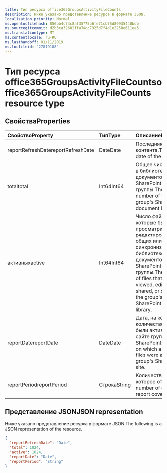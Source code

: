 ```yaml
---
title: Тип ресурса office365GroupsActivityFileCounts
description: Ниже указано представление ресурса в формате JSON.
localization_priority: Normal
ms.openlocfilehash: 856bb4c74c8af35775b6fe71cb75d89935440bdb
ms.sourcegitcommit: d2b3ca32602ffa76cc7925d7f4d1e2258e611ea5
ms.translationtype: MT
ms.contentlocale: ru-RU
ms.lasthandoff: 01/11/2019
ms.locfileid: "27819188"
---
```

# <a name="office365groupsactivityfilecounts-resource-type"></a><span data-ttu-id="d70aa-103">Тип ресурса office365GroupsActivityFileCounts</span><span class="sxs-lookup"><span data-stu-id="d70aa-103">office365GroupsActivityFileCounts resource type</span></span>

## <a name="properties"></a><span data-ttu-id="d70aa-104">Свойства</span><span class="sxs-lookup"><span data-stu-id="d70aa-104">Properties</span></span>

| <span data-ttu-id="d70aa-105">Свойство</span><span class="sxs-lookup"><span data-stu-id="d70aa-105">Property</span></span>          | <span data-ttu-id="d70aa-106">Тип</span><span class="sxs-lookup"><span data-stu-id="d70aa-106">Type</span></span>   | <span data-ttu-id="d70aa-107">Описание</span><span class="sxs-lookup"><span data-stu-id="d70aa-107">Description</span></span>                              |
| :---------------- | :----- | ---------------------------------------- |
| <span data-ttu-id="d70aa-108">reportRefreshDate</span><span class="sxs-lookup"><span data-stu-id="d70aa-108">reportRefreshDate</span></span> | <span data-ttu-id="d70aa-109">Date</span><span class="sxs-lookup"><span data-stu-id="d70aa-109">Date</span></span>   | <span data-ttu-id="d70aa-110">Последняя дата контента.</span><span class="sxs-lookup"><span data-stu-id="d70aa-110">The latest date of the content.</span></span>          |
| <span data-ttu-id="d70aa-111">total</span><span class="sxs-lookup"><span data-stu-id="d70aa-111">total</span></span>             | <span data-ttu-id="d70aa-112">Int64</span><span class="sxs-lookup"><span data-stu-id="d70aa-112">Int64</span></span>  | <span data-ttu-id="d70aa-113">Общее число файлов в библиотеке документов SharePoint группы.</span><span class="sxs-lookup"><span data-stu-id="d70aa-113">The total number of files in the group's SharePoint document library.</span></span> |
| <span data-ttu-id="d70aa-114">активных</span><span class="sxs-lookup"><span data-stu-id="d70aa-114">active</span></span>            | <span data-ttu-id="d70aa-115">Int64</span><span class="sxs-lookup"><span data-stu-id="d70aa-115">Int64</span></span>  | <span data-ttu-id="d70aa-116">Число файлов, которые были просматривать, редактировать, общих или синхронизирован в библиотеке документов SharePoint группы.</span><span class="sxs-lookup"><span data-stu-id="d70aa-116">The number of files that were viewed, edited, shared, or synced in the group's SharePoint document library.</span></span> |
| <span data-ttu-id="d70aa-117">reportDate</span><span class="sxs-lookup"><span data-stu-id="d70aa-117">reportDate</span></span>        | <span data-ttu-id="d70aa-118">Date</span><span class="sxs-lookup"><span data-stu-id="d70aa-118">Date</span></span>   | <span data-ttu-id="d70aa-119">Дата, на котором количество файлов были активны на сайте группы SharePoint.</span><span class="sxs-lookup"><span data-stu-id="d70aa-119">The date on which a number of files were active in the group's SharePoint site.</span></span> |
| <span data-ttu-id="d70aa-120">reportPeriod</span><span class="sxs-lookup"><span data-stu-id="d70aa-120">reportPeriod</span></span>      | <span data-ttu-id="d70aa-121">Строка</span><span class="sxs-lookup"><span data-stu-id="d70aa-121">String</span></span> | <span data-ttu-id="d70aa-122">Количество дней, на которое отчета.</span><span class="sxs-lookup"><span data-stu-id="d70aa-122">The number of days the report covers.</span></span>    |

## <a name="json-representation"></a><span data-ttu-id="d70aa-123">Представление JSON</span><span class="sxs-lookup"><span data-stu-id="d70aa-123">JSON representation</span></span>

<span data-ttu-id="d70aa-124">Ниже указано представление ресурса в формате JSON.</span><span class="sxs-lookup"><span data-stu-id="d70aa-124">The following is a JSON representation of the resource.</span></span>

<!-- {

  "blockType": "resource",
  "@odata.type": "microsoft.graph.office365GroupsActivityFileCounts"
} -->

```json
{
  "reportRefreshDate": "Date", 
  "total": 1024, 
  "active": 1024, 
  "reportDate": "Date", 
  "reportPeriod": "String"
}
```
